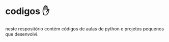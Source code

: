 # codigos :hand:
neste respositório contém códigos de aulas de python e projetos pequenos que desenvolvi.
